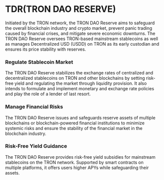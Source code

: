 # TDR(TRON DAO RESERVE)

Initiated by the TRON network, the TRON DAO Reserve aims to safeguard the overall blockchain industry and crypto market, prevent panic trading caused by financial crises, and mitigate severe economic downturns. The TRON DAO Reserve oversees TRON-based mainstream stablecoins as well as manages Decentralized USD (USDD) on TRON as its early custodian and ensures its price stability with reserves.

### **Regulate Stablecoin Market**

The TRON DAO Reserve stabilizes the exchange rates of centralized and decentralized stablecoins on TRON and other blockchains by setting risk-free yield and regulating the market through liquidity provision. It also intends to formulate and implement monetary and exchange rate policies and play the role of a lender of last resort.



### **Manage Financial Risks**

The TRON DAO Reserve issues and safeguards reserve assets of multiple blockchains or blockchain-powered financial institutions to minimize systemic risks and ensure the stability of the financial market in the blockchain industry.



### Risk-Free Yield Guidance

The TRON DAO Reserve provides risk-free yield subsidies for mainstream stablecoins on the TRON network. Supported by smart contracts on multiple platforms, it offers users higher APYs while safeguarding their assets.

